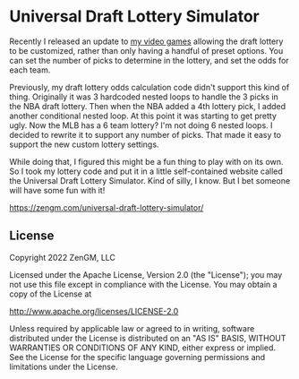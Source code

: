 # Universal Draft Lottery Simulator

Recently I released an update to [my video games](https://zengm.com) allowing the draft lottery to be customized, rather than only having a handful of preset options. You can set the number of picks to determine in the lottery, and set the odds for each team.

Previously, my draft lottery odds calculation code didn't support this kind of thing. Originally it was 3 hardcoded nested loops to handle the 3 picks in the NBA draft lottery. Then when the NBA added a 4th lottery pick, I added another conditional nested loop. At this point it was starting to get pretty ugly. Now the MLB has a 6 team lottery? I'm not doing 6 nested loops. I decided to rewrite it to support any number of picks. That made it easy to support the new custom lottery settings.

While doing that, I figured this might be a fun thing to play with on its own. So I took my lottery code and put it in a little self-contained website called the Universal Draft Lottery Simulator. Kind of silly, I know. But I bet someone will have some fun with it!

https://zengm.com/universal-draft-lottery-simulator/

## License

Copyright 2022 ZenGM, LLC

Licensed under the Apache License, Version 2.0 (the "License");
you may not use this file except in compliance with the License.
You may obtain a copy of the License at

http://www.apache.org/licenses/LICENSE-2.0

Unless required by applicable law or agreed to in writing, software
distributed under the License is distributed on an "AS IS" BASIS,
WITHOUT WARRANTIES OR CONDITIONS OF ANY KIND, either express or implied.
See the License for the specific language governing permissions and
limitations under the License.
